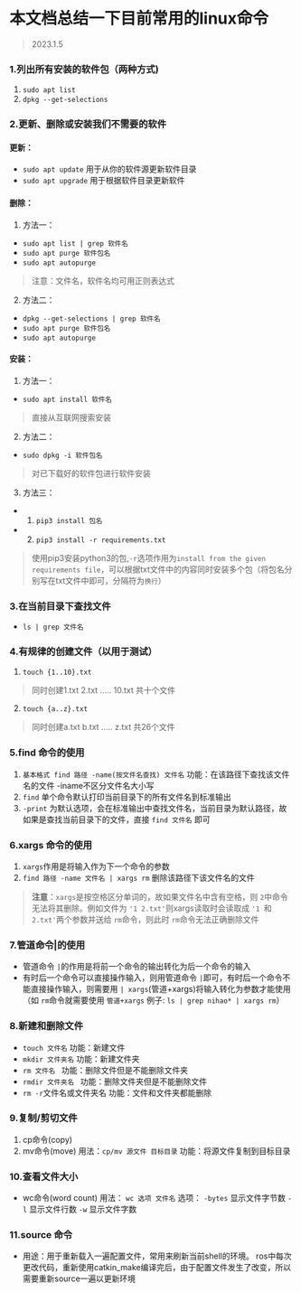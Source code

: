 # 本文档总结一下目前常用的linux命令

> 2023.1.5

### 1.列出所有安装的软件包（两种方式)

1. `sudo apt list`
2. `dpkg --get-selections`  

### 2.更新、删除或安装我们不需要的软件

#### 更新：

- `sudo apt update` 用于从你的软件源更新软件目录
- `sudo apt upgrade` 用于根据软件目录更新软件

#### 删除：

1. 方法一：

- `sudo apt list | grep 软件名 `
- `sudo apt purge 软件包名`
- `sudo apt autopurge`

> 注意：文件名，软件名均可用正则表达式

2. 方法二：

- `dpkg --get-selections | grep 软件名`
- `sudo apt purge 软件包名`
- `sudo apt autopurge`

#### 安装：

1. 方法一：

- `sudo apt install 软件名 `

> 直接从互联网搜索安装

2. 方法二：

- `sudo dpkg -i 软件包名`

> 对已下载好的软件包进行软件安装

3. 方法三：
- 1. `pip3 install 包名`
- 2. `pip3 install -r requirements.txt`
> 使用pip3安装python3的包,`-r`选项作用为`install from the given requirements file`，可以根据txt文件中的内容同时安装多个包（将包名分别写在txt文件中即可，分隔符为`换行`）


### 3.在当前目录下查找文件

- `ls | grep 文件名   `

### 4.有规律的创建文件（以用于测试）

1. `touch {1..10}.txt`

> 同时创建1.txt 2.txt ..... 10.txt 共十个文件

2. `touch {a..z}.txt`

> 同时创建a.txt b.txt ..... z.txt 共26个文件

### 5.find 命令的使用

1. `基本格式 find 路径 -name(按文件名查找) 文件名`   功能：在该路径下查找该文件名的文件  -iname不区分文件名大小写
2. `find` 单个命令默认打印当前目录下的所有文件名到标准输出
3. `-print` 为默认选项，会在标准输出中查找文件名，当前目录为默认路径，故如果是查找当前目录下的文件，直接  `find 文件名`   即可

### 6.xargs 命令的使用

1. `xargs`作用是将输入作为下一个命令的参数
2. `find 路径 -name 文件名 | xargs rm`   删除该路径下该文件名的文件

> **注意**：`xargs`是按空格区分单词的，故如果文件名中含有空格，则 `2`中命令无法将其删除。例如文件为 `'1 2.txt'`则xargs读取时会读取成 `'1 `和 `2.txt'`两个参数并送给 `rm`命令，则此时 `rm`命令无法正确删除文件

### 7.管道命令|的使用

- 管道命令 `|`的作用是将前一个命令的输出转化为后一个命令的输入
- 有时后一个命令可以直接操作输入，则用管道命令 `|`即可，有时后一个命令不能直接操作输入，则需要用 `| xargs`(管道+xargs)将输入转化为参数才能使用（如 `rm`命令就需要使用 `管道+xargs` 例子: `ls | grep nihao* | xargs rm`）

### 8.新建和删除文件

- `touch 文件名`    功能：新建文件
- `mkdir 文件夹名`  功能：新建文件夹
- `rm 文件名 `      功能：删除文件但是不能删除文件夹
- `rmdir 文件夹名 ` 功能：删除文件夹但是不能删除文件
- `rm -r`文件名或文件夹名   功能：文件和文件夹都能删除

### 9.复制/剪切文件

1. cp命令(copy)
2. mv命令(move)
   用法：`cp/mv 源文件 目标目录`  功能：将源文件复制到目标目录

### 10.查看文件大小

- wc命令(word count)
  用法： `wc 选项 文件名`
  选项： `-bytes` 显示文件字节数  `-l` 显示文件行数  `-w` 显示文件字数

### 11.source 命令

- 用途：用于重新载入一遍配置文件，常用来刷新当前shell的环境。
  ros中每次更改代码，重新使用catkin_make编译完后，由于配置文件发生了改变，所以需要重新source一遍以更新环境




